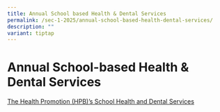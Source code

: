 ```yaml
---
title: Annual School based Health & Dental Services
permalink: /sec-1-2025/annual-school-based-health-dental-services/
description: ""
variant: tiptap
---
```

# Annual School-based Health & Dental Services

[The Health Promotion (HPB)’s School Health and Dental Services](/files/Sec1%202023/22-12-21_Letter-to-S1-Parents_Final3.pdf)